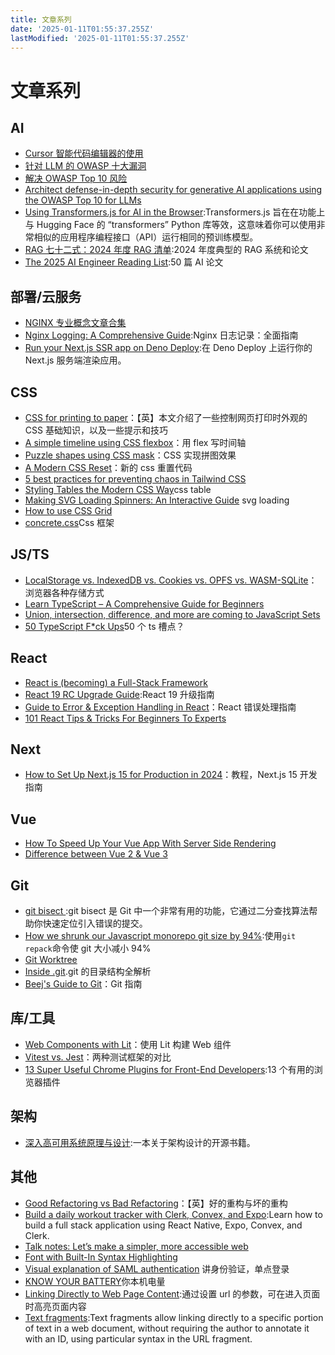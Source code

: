 ```yaml
---
title: 文章系列
date: '2025-01-11T01:55:37.255Z'
lastModified: '2025-01-11T01:55:37.255Z'
---
```

# 文章系列

## AI

- [Cursor 智能代码编辑器的使用](https://jstoppa.com/posts/artificial-intelligence/fundamentals/code-smarter-not-harder-developing-with-cursor-and-claude-sonnet/post/)
- [针对 LLM 的 OWASP 十大漏洞](https://owasp.org/www-project-top-ten/)
- [解决 OWASP Top 10 风险](https://aws.amazon.com/cn/developer/application-security-performance/articles/addressing-owasp-top-10-risks/)
- [Architect defense-in-depth security for generative AI applications using the OWASP Top 10 for LLMs](https://aws.amazon.com/cn/blogs/machine-learning/architect-defense-in-depth-security-for-generative-ai-applications-using-the-owasp-top-10-for-llms/)
- [Using Transformers.js for AI in the Browser](https://www.raymondcamden.com/2024/12/03/using-transformersjs-for-ai-in-the-browser):Transformers.js 旨在在功能上与 Hugging Face 的 “transformers” Python 库等效，这意味着你可以使用非常相似的应用程序编程接口（API）运行相同的预训练模型。
- [RAG 七十二式：2024 年度 RAG 清单](https://mp.weixin.qq.com/s/aOXWsY2IlFHPYv11OxNbLQ):2024 年度典型的 RAG 系统和论文
- [The 2025 AI Engineer Reading List](https://www.latent.space/p/2025-papers):50 篇 AI 论文

## 部署/云服务

- [NGINX 专业概念文章合集](https://xie.infoq.cn/article/e20acf6f5475569d9e6d9752d)
- [Nginx Logging: A Comprehensive Guide](https://betterstack.com/community/guides/logging/how-to-view-and-configure-nginx-access-and-error-logs/):Nginx 日志记录：全面指南
- [Run your Next.js SSR app on Deno Deploy](https://deno.com/blog/nextjs-on-deno-deploy):在 Deno Deploy 上运行你的 Next.js 服务端渲染应用。

## CSS

- [CSS for printing to paper](https://voussoir.net/writing/css_for_printing)：【英】本文介绍了一些控制网页打印时外观的 CSS 基础知识，以及一些提示和技巧
- [A simple timeline using CSS flexbox](https://www.jonashietala.se/blog/2024/08/25/a_simple_timeline_using_css_flexbox/)：用 flex 写时间轴
- [Puzzle shapes using CSS mask](https://css-tip.com/puzzle-shape/)：CSS 实现拼图效果
- [A Modern CSS Reset](https://www.joshwcomeau.com/css/custom-css-reset/)：新的 css 重置代码
- [5 best practices for preventing chaos in Tailwind CSS](https://evilmartians.com/chronicles/5-best-practices-for-preventing-chaos-in-tailwind-css)
- [Styling Tables the Modern CSS Way](https://piccalil.li/blog/styling-tables-the-modern-css-way/)css table
- [Making SVG Loading Spinners: An Interactive Guide](https://www.fffuel.co/svg-spinner/) svg loading
- [How to use CSS Grid](https://www.freecodecamp.org/news/css-grid/)
- [concrete.css](https://concrete.style/)Css 框架

## JS/TS

- [LocalStorage vs. IndexedDB vs. Cookies vs. OPFS vs. WASM-SQLite](https://rxdb.info/articles/localstorage-indexeddb-cookies-opfs-sqlite-wasm.html)：浏览器各种存储方式
- [Learn TypeScript – A Comprehensive Guide for Beginners](https://www.freecodecamp.org/news/typescript-for-beginners-guide/)
- [Union, intersection, difference, and more are coming to JavaScript Sets](https://www.sonarsource.com/blog/union-intersection-difference-javascript-sets/)
- [50 TypeScript F\*ck Ups](https://leanpub.com/50-ts)50 个 ts 槽点？

## React

- [React is (becoming) a Full-Stack Framework](https://www.robinwieruch.de/react-full-stack-framework/)
- [React 19 RC Upgrade Guide](https://react.dev/blog/2024/04/25/react-19-upgrade-guide):React 19 升级指南
- [Guide to Error & Exception Handling in React](https://blog.sentry.io/guide-to-error-and-exception-handling-in-react/?utm_medium=paid-community&utm_source=javascriptweekly&utm_campaign=fy25q4-react&utm_content=newsletter-reactexceptions-read)：React 错误处理指南
- [101 React Tips & Tricks For Beginners To Experts ](https://dev.to/_ndeyefatoudiop/101-react-tips-tricks-for-beginners-to-experts-4m11#category-2-effective-design-patterns-amp-techniques-%F0%9F%9B%A0-%EF%B8%8F)

## Next

- [How to Set Up Next.js 15 for Production in 2024](https://www.reactsquad.io/blog/how-to-set-up-next-js-15-for-production)：教程，Next.js 15 开发指南

## Vue

- [How To Speed Up Your Vue App With Server Side Rendering](https://www.debugbear.com/blog/vue-ssr#server-side-rendering-vs-static-site-generation-vs-incremental-static-regeneration)
- [Difference between Vue 2 & Vue 3](https://dev.to/durgesh94/difference-between-vue-2-vue-3-2pbj)

## Git

- [git bisect ](https://www.mikebuss.com/posts/debugging-till-dawn):git bisect 是 Git 中一个非常有用的功能，它通过二分查找算法帮助你快速定位引入错误的提交。
- [How we shrunk our Javascript monorepo git size by 94%](https://www.jonathancreamer.com/how-we-shrunk-our-git-repo-size-by-94-percent/):使用`git repack`命令使 git 大小减小 94%
- [Git Worktree](https://fev.al/posts/git-worktree/)
- [Inside .git](https://jvns.ca/blog/2024/01/26/inside-git/).git 的目录结构全解析
- [Beej's Guide to Git](https://beej.us/guide/bggit/html/split/index.html)：Git 指南

## 库/工具

- [Web Components with Lit](https://pwp.stevecassidy.net/javascript/lit/)：使用 Lit 构建 Web 组件
- [Vitest vs. Jest](https://www.speakeasy.com/post/vitest-vs-jest)：两种测试框架的对比
- [13 Super Useful Chrome Plugins for Front-End Developers](https://jsdevspace.substack.com/p/13-super-useful-chrome-plugins-for):13 个有用的浏览器插件

## 架构

- [深入高可用系统原理与设计](https://www.thebyte.com.cn/):一本关于架构设计的开源书籍。

## 其他

- [Good Refactoring vs Bad Refactoring](https://www.builder.io/blog/good-vs-bad-refactoring)：【英】好的重构与坏的重构
- [Build a daily workout tracker with Clerk, Convex, and Expo](https://expo.dev/blog/build-a-daily-workout-tracker-with-clerk-convex-and-expo?utm_source=cooper_press&utm_medium=newsletter&utm_campaign=expo_fitness&utm_content=10-24-24):Learn how to build a full stack application using React Native, Expo, Convex, and Clerk.
- [Talk notes: Let’s make a simpler, more accessible web](https://christianheilmann.com/2024/08/05/talk-notes-lets-make-a-simpler-more-accessible-web/)
- [Font with Built-In Syntax Highlighting](https://blog.glyphdrawing.club/font-with-built-in-syntax-highlighting/)
- [Visual explanation of SAML authentication](https://www.sheshbabu.com/posts/visual-explanation-of-saml-authentication/) 讲身份验证，单点登录
- [KNOW YOUR BATTERY](https://deepesh-01.github.io/battery_indicator/)你本机电量
- [Linking Directly to Web Page Content](https://alfy.blog/2024/10/19/linking-directly-to-web-page-content.html):通过设置 url 的参数，可在进入页面时高亮页面内容
- [Text fragments](https://developer.mozilla.org/en-US/docs/Web/URI/Fragment/Text_fragments):Text fragments allow linking directly to a specific portion of text in a web document, without requiring the author to annotate it with an ID, using particular syntax in the URL fragment.
